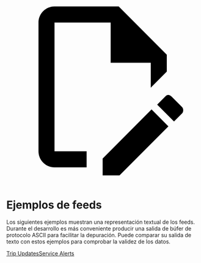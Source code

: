 <a class="pencil-link" href="https://github.com/google/transit/edit/master/gtfs-realtime/spec/en/examples/README.md" title="Edit this page" target="_blank">
    <svg class="pencil" xmlns="http://www.w3.org/2000/svg" viewBox="0 0 24 24"><path d="M10 20H6V4h7v5h5v3.1l2-2V8l-6-6H6c-1.1 0-2 .9-2 2v16c0 1.1.9 2 2 2h4v-2m10.2-7c.1 0 .3.1.4.2l1.3 1.3c.2.2.2.6 0 .8l-1 1-2.1-2.1 1-1c.1-.1.2-.2.4-.2m0 3.9L14.1 23H12v-2.1l6.1-6.1 2.1 2.1Z"></path></svg>
  </a>

# Ejemplos de feeds

Los siguientes ejemplos muestran una representación textual de los feeds. Durante el desarrollo es más conveniente producir una salida de búfer de protocolo ASCII para facilitar la depuración. Puede comparar su salida de texto con estos ejemplos para comprobar la validez de los datos.

<div class="landing-page">
   <a class="button" href="trip-updates">Trip Updates</a><a class="button" href="service-alerts">Service Alerts</a>
</div>
